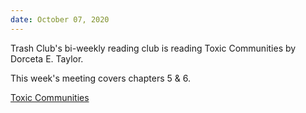 ```yaml
---
date: October 07, 2020
---
```


Trash Club's bi-weekly reading club is reading Toxic Communities by Dorceta E. Taylor.

This week's meeting covers chapters 5 & 6.


[Toxic Communities](https://www.are.na/block/3488677)
